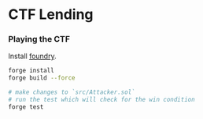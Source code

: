 # CTF Lending

### Playing the CTF

Install [foundry](https://github.com/foundry-rs/foundry#installation).

```sh
forge install
forge build --force

# make changes to `src/Attacker.sol`
# run the test which will check for the win condition
forge test
```

